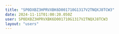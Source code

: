 ```yaml
---
title: "SP0DXBZ3HPRVXBK6D001710G1317V2TNQXJ8TCW3"
date: 2024-11-11T01:00:20.050Z
user: SP0DXBZ3HPRVXBK6D001710G1317V2TNQXJ8TCW3
layout: "users"
---
```

    